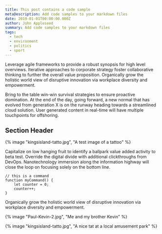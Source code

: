```yaml
---
title: This post contains a code sample
metaDescription: Add code samples to your markdown files
date: 2019-01-01T00:00:00.000Z
author: John Appleseed
summary: Add code samples to your markdown files
tags:
  - tech
  - environment
  - politics
  - sport
---
```

Leverage agile frameworks to provide a robust synopsis for high level overviews. Iterative approaches to corporate strategy foster collaborative thinking to further the overall value proposition. Organically grow the holistic world view of disruptive innovation via workplace diversity and empowerment.

Bring to the table win-win survival strategies to ensure proactive domination. At the end of the day, going forward, a new normal that has evolved from generation X is on the runway heading towards a streamlined cloud solution. User generated content in real-time will have multiple touchpoints for offshoring.

## Section Header

{% image "kingsisland-tatto.jpg", "A test image of a tattoo" %}

Capitalize on low hanging fruit to identify a ballpark value added activity to beta test. Override the digital divide with additional clickthroughs from DevOps. Nanotechnology immersion along the information highway will close the loop on focusing solely on the bottom line.

``` text/2-3
// this is a command
function myCommand() {
	let counter = 0;
	counter++;
}
```
Organically grow the holistic world view of disruptive innovation via workplace diversity and empowerment.

{% image "Paul-Kevin-2.jpg", "Me and my brother Kevin" %}


{% image "kingsisland-tatto.jpg", "A nice tat at a local amusement park" %}
